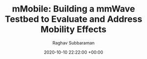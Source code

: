 ---
layout: post
title:  "mMobile: Building a mmWave Testbed to Evaluate and Address Mobility Effects"
date:   2020-10-10 22:22:00 +00:00
image: /images/mmobile.png
categories: research
author: "Raghav Subbaraman"
authors: "Ish Jain, <strong>Raghav Subbaraman</strong>, Tejas Harekrishna Sadarahalli, Xiangwei Shao, Hou-Wei Lin, Dinesh Bharadia"
venue: "mmNets 2020 Workshop (with ACM Mobicom'20)"
slides: https://wcsng.ucsd.edu/mmobile/
code: https://github.com/ucsdwcsng/mMobile
---